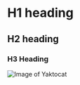 # H1 heading
## H2 heading
### H3 Heading
![Image of Yaktocat](https://octodex.github.com/images/yaktocat.png)
